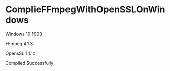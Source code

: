 # ComplieFFmpegWithOpenSSLOnWindows

Windows 10 1903

FFmpeg 4.1.3

OpensSL 1.1.1c

Compiled Successfully
